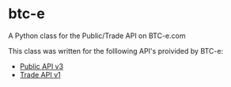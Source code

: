 # btc-e
A Python class for the Public/Trade API on BTC-e.com

This class was written for the folllowing API's proivided by BTC-e:
 - [Public API v3](https://btc-e.com/api/3/docs)
 - [Trade  API v1](https://btc-e.com/tapi/docs)
